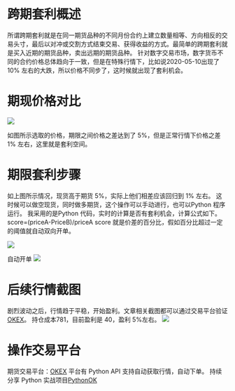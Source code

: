 # 跨期套利概述
所谓跨期套利就是在同一期货品种的不同月份合约上建立数量相等、方向相反的交易头寸，最后以对冲或交割方式结束交易、获得收益的方式。最简单的跨期套利就是买入近期的期货品种，卖出远期的期货品种。
针对数字交易市场，数字货币不同的合约价格总体趋向于一致，但是在特殊行情下，比如说2020-05-10出现了 10% 左右的大跌，所以价格不同步了，这时候就出现了套利机会。

# 期现价格对比
![](http://www.tf86.com/wp-content/uploads/2020/05/%E5%B1%8F%E5%B9%95%E5%BF%AB%E7%85%A7-2020-05-10-%E4%B8%8A%E5%8D%889.57.46.png)

如图所示选取的价格，期限之间价格之差达到了 5%，但是正常行情下价格之差 1% 左右，这里就是套利空间。

# 期限套利步骤
如上图所示情况，现货高于期货 5%，实际上他们相差应该回归到 1% 左右。
这时候可以做空现货，同时做多期货，这个操作可以手动进行，也可以Python 程序运行。
我采用的是Python 代码，实时的计算是否有套利机会，计算公式如下。
score=(priceA-PriceB)/priceA
score 就是价差的百分比，假如百分比超过一定的阈值就自动双向开单。

![](http://www.tf86.com/wp-content/uploads/2020/05/WechatIMG3.jpeg)

自动开单
![](http://www.tf86.com/wp-content/uploads/2020/05/WechatIMG5.jpeg)

# 后续行情截图

剧烈波动之后，行情趋于平稳，开始盈利。文章相关截图都可以通过交易平台验证[OKEX](https://www.okex.me/join/1915102)。
持仓成本781，目前盈利是 40，盈利 5%左右。
![](http://www.tf86.com/wp-content/uploads/2020/05/WechatIMG6.jpeg)

# 操作交易平台
期货交易平台：[OKEX](https://www.okex.me/join/1915102)
平台有 Python API 支持自动获取行情，自动下单。
持续分享 Python 实战项目[PythonOK](http://www.tf86.com/)
